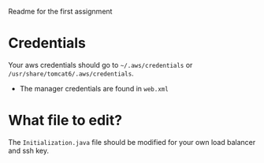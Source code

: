 Readme for the first assignment

# Credentials
Your aws credentials should go to `~/.aws/credentials` or
`/usr/share/tomcat6/.aws/credentials`.

- The manager credentials are found in `web.xml`


# What file to edit?
The `Initialization.java` file should be modified for your own load balancer
and ssh key.

